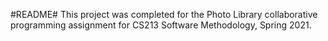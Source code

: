#README#
This project was completed for the Photo Library collaborative programming assignment for CS213 Software Methodology, Spring 2021. 
